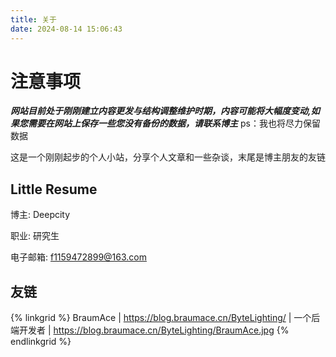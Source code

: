 ```yaml
---
title: 关于
date: 2024-08-14 15:06:43
---
```


# 注意事项
***网站目前处于刚刚建立内容更发与结构调整维护时期，内容可能将大幅度变动,如果您需要在网站上保存一些您没有备份的数据，请联系博主***
ps：我也将尽力保留数据

这是一个刚刚起步的个人小站，分享个人文章和一些杂谈，末尾是博主朋友的友链

## **Little Resume**

博主: Deepcity

职业: 研究生

电子邮箱: f1159472899@163.com

## 友链

{% linkgrid %}
BraumAce | https://blog.braumace.cn/ByteLighting/ | 一个后端开发者 | https://blog.braumace.cn/ByteLighting/BraumAce.jpg
{% endlinkgrid %}
